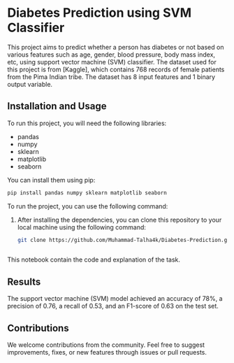 # Diabetes Prediction using SVM Classifier

This project aims to predict whether a person has diabetes or not based on various features such as age, gender, blood pressure, body mass index, etc, using support vector machine (SVM) classifier. The dataset used for this project is from [Kaggle], which contains 768 records of female patients from the Pima Indian tribe. The dataset has 8 input features and 1 binary output variable.


## Installation and Usage

To run this project, you will need the following libraries:

- pandas
- numpy
- sklearn
- matplotlib
- seaborn

You can install them using pip:

```bash
pip install pandas numpy sklearn matplotlib seaborn
```

To run the project, you can use the following command:

1. After installing the dependencies, you can clone this repository to your local machine using the following command:
   ```bash
   git clone https://github.com/Muhammad-Talha4k/Diabetes-Prediction.git
  
  This notebook contain the code and explanation of the task.


## Results

The support vector machine (SVM) model achieved an accuracy of 78%, a precision of 0.76, a recall of 0.53, and an F1-score of 0.63 on the test set. 

## Contributions

We welcome contributions from the community. Feel free to suggest improvements, fixes, or new features through issues or pull requests.
